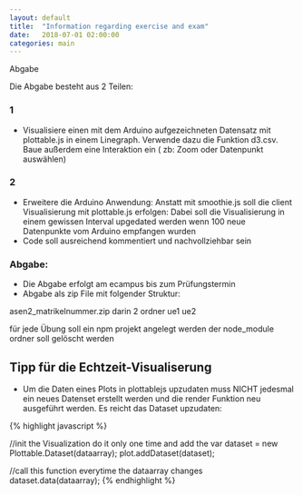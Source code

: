 ```yaml
---
layout: default
title:  "Information regarding exercise and exam"
date:   2018-07-01 02:00:00
categories: main
---
```


Abgabe

Die Abgabe besteht aus 2 Teilen:

### 1
- Visualisiere einen mit dem Arduino aufgezeichneten Datensatz mit plottable.js in einem Linegraph. Verwende dazu die Funktion  d3.csv. Baue außerdem eine Interaktion ein ( zb: Zoom oder Datenpunkt auswählen)

### 2

- Erweitere die Arduino Anwendung: Anstatt mit smoothie.js soll die client Visualisierung mit plottable.js erfolgen: Dabei soll die Visualisierung in einem gewissen Interval upgedated werden wenn 100 neue Datenpunkte vom Arduino empfangen wurden
- Code soll ausreichend kommentiert und nachvollziehbar sein

### Abgabe:

- Die Abgabe erfolgt am ecampus bis zum Prüfungstermin
- Abgabe als zip File mit folgender Struktur:

asen2_matrikelnummer.zip
  darin 2 ordner
  ue1
  ue2

für jede Übung soll ein npm projekt angelegt werden
der node_module ordner soll gelöscht werden

## Tipp für die Echtzeit-Visualiserung

- Um die Daten eines Plots in plottablejs upzudaten muss NICHT jedesmal ein neues Datenset erstellt werden und die render Funktion neu ausgeführt werden. Es reicht das Dataset upzudaten:

{% highlight javascript %}

//init the Visualization do it only one time and add the
var dataset = new Plottable.Dataset(dataarray);
plot.addDataset(dataset);

//call this function everytime the dataarray changes
dataset.data(dataarray);
{% endhighlight %}
